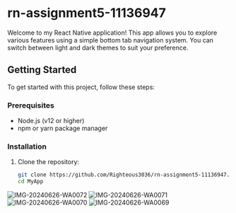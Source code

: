 # rn-assignment5-11136947

Welcome to my React Native application! This app allows you to explore various features using a simple bottom tab navigation system. You can switch between light and dark themes to suit your preference.

## Getting Started

To get started with this project, follow these steps:

### Prerequisites

- Node.js (v12 or higher)
- npm or yarn package manager

### Installation

1. Clone the repository:

   ```bash
   git clone https://github.com/Righteous3036/rn-assignment5-11136947.git
   cd MyApp
![IMG-20240626-WA0072](https://github.com/Righteous3036/rn-assignment5-11136947/assets/170121474/4426946d-10d4-4bed-8702-719ee408f433)
![IMG-20240626-WA0071](https://github.com/Righteous3036/rn-assignment5-11136947/assets/170121474/6fdf0e40-6be3-4fbf-82a0-354901f4bdb6)
![IMG-20240626-WA0070](https://github.com/Righteous3036/rn-assignment5-11136947/assets/170121474/fb703743-8591-41e5-94b8-79ebf59723fd)
![IMG-20240626-WA0069](https://github.com/Righteous3036/rn-assignment5-11136947/assets/170121474/c0e6bc61-5410-437a-bc25-1e37a06ac8f0)
